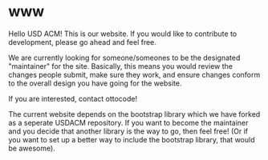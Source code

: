 www
===

Hello USD ACM!  This is our website.  If you would like to contribute to development, please go ahead and feel free.  

We are currently looking for someone/someones to be the designated "maintainer" for the site.  Basically, this means you would review the changes people submit, make sure they work, and ensure changes conform to the overall design you have going for the website.  

If you are interested, contact ottocode!

The current website depends on the bootstrap library which we have forked as a seperate USDACM repository.  If you want to become the maintainer and you decide that another library is the way to go, then feel free!  (Or if you want to set up a better way to include the bootstrap library, that would be awesome).
